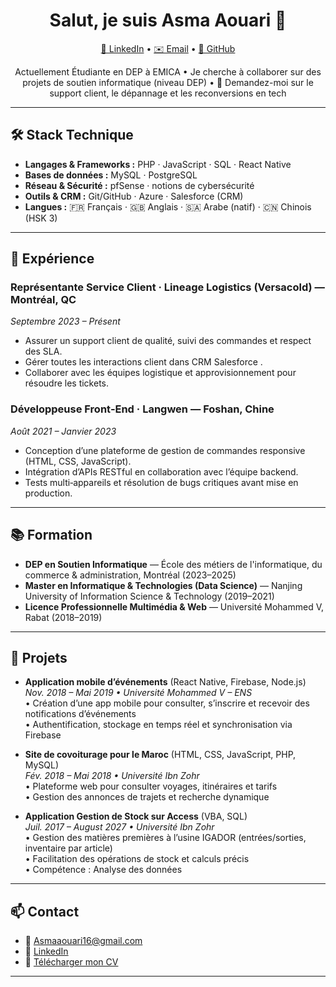 <!-- README.md pour Asmaaou -->
<h1 align="center">Salut, je suis Asma Aouari 👋</h1>
<p align="center">
  <a href="https://www.linkedin.com/in/asma-aouari/">🔗 LinkedIn</a> •
  <a href="mailto:Asmaaouari16@gmail.com">✉️ Email</a> •
  <a href="https://github.com/Asmaaou">🐙 GitHub</a>
</p>

<p align="center">
  Actuellement Étudiante en DEP à EMICA •
  Je cherche à collaborer sur des projets de soutien informatique (niveau DEP) •
  💬 Demandez-moi sur le support client, le dépannage et les reconversions en tech  
</p>

---

## 🛠️ Stack Technique
- **Langages & Frameworks :** PHP · JavaScript · SQL · React Native  
- **Bases de données :** MySQL · PostgreSQL  
- **Réseau & Sécurité :** pfSense · notions de cybersécurité  
- **Outils & CRM :** Git/GitHub · Azure · Salesforce (CRM)  
- **Langues :** 🇫🇷 Français · 🇬🇧 Anglais · 🇸🇦 Arabe (natif) · 🇨🇳 Chinois (HSK 3)

---

## 💼 Expérience
### Représentante Service Client · Lineage Logistics (Versacold) — Montréal, QC  
_Septembre 2023 – Présent_  
- Assurer un support client de qualité, suivi des commandes et respect des SLA.  
- Gérer toutes les interactions client dans CRM Salesforce .  
- Collaborer avec les équipes logistique et approvisionnement pour résoudre les tickets.

### Développeuse Front‑End · Langwen — Foshan, Chine  
_Août 2021 – Janvier 2023_  
- Conception d’une plateforme de gestion de commandes responsive (HTML, CSS, JavaScript).  
- Intégration d’APIs RESTful en collaboration avec l’équipe backend.  
- Tests multi‑appareils et résolution de bugs critiques avant mise en production.

---

## 📚 Formation
- **DEP en Soutien Informatique** — École des métiers de l'informatique, du commerce & administration, Montréal (2023–2025)  
- **Master en Informatique & Technologies (Data Science)** — Nanjing University of Information Science & Technology (2019–2021)  
- **Licence Professionnelle Multimédia & Web** — Université Mohammed V, Rabat (2018–2019)

---

## 📂 Projets

- **Application mobile d’événements** (React Native, Firebase, Node.js)  
  _Nov. 2018 – Mai 2019 • Université Mohammed V – ENS_  
  • Création d’une app mobile pour consulter, s’inscrire et recevoir des notifications d’événements  
  • Authentification, stockage en temps réel et synchronisation via Firebase

- **Site de covoiturage pour le Maroc** (HTML, CSS, JavaScript, PHP, MySQL)  
  _Fév. 2018 – Mai 2018 • Université Ibn Zohr_  
  • Plateforme web pour consulter voyages, itinéraires et tarifs  
  • Gestion des annonces de trajets et recherche dynamique  

- **Application Gestion de Stock sur Access** (VBA, SQL)  
  _Juil. 2017 – August 2027 • Université Ibn Zohr_  
  • Gestion des matières premières à l’usine IGADOR (entrées/sorties, inventaire par article)  
  • Facilitation des opérations de stock et calculs précis  
  • Compétence : Analyse des données

---

## 📫 Contact
- 📧 Asmaaouari16@gmail.com  
- 🔗 [LinkedIn](https://www.linkedin.com/in/asma-aouari/)  
- 📄 [Télécharger mon CV](./resume.pdf)

---
